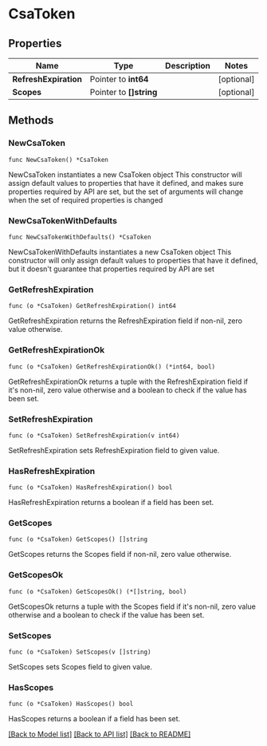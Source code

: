 # CsaToken

## Properties

Name | Type | Description | Notes
------------ | ------------- | ------------- | -------------
**RefreshExpiration** | Pointer to **int64** |  | [optional] 
**Scopes** | Pointer to **[]string** |  | [optional] 

## Methods

### NewCsaToken

`func NewCsaToken() *CsaToken`

NewCsaToken instantiates a new CsaToken object
This constructor will assign default values to properties that have it defined,
and makes sure properties required by API are set, but the set of arguments
will change when the set of required properties is changed

### NewCsaTokenWithDefaults

`func NewCsaTokenWithDefaults() *CsaToken`

NewCsaTokenWithDefaults instantiates a new CsaToken object
This constructor will only assign default values to properties that have it defined,
but it doesn't guarantee that properties required by API are set

### GetRefreshExpiration

`func (o *CsaToken) GetRefreshExpiration() int64`

GetRefreshExpiration returns the RefreshExpiration field if non-nil, zero value otherwise.

### GetRefreshExpirationOk

`func (o *CsaToken) GetRefreshExpirationOk() (*int64, bool)`

GetRefreshExpirationOk returns a tuple with the RefreshExpiration field if it's non-nil, zero value otherwise
and a boolean to check if the value has been set.

### SetRefreshExpiration

`func (o *CsaToken) SetRefreshExpiration(v int64)`

SetRefreshExpiration sets RefreshExpiration field to given value.

### HasRefreshExpiration

`func (o *CsaToken) HasRefreshExpiration() bool`

HasRefreshExpiration returns a boolean if a field has been set.

### GetScopes

`func (o *CsaToken) GetScopes() []string`

GetScopes returns the Scopes field if non-nil, zero value otherwise.

### GetScopesOk

`func (o *CsaToken) GetScopesOk() (*[]string, bool)`

GetScopesOk returns a tuple with the Scopes field if it's non-nil, zero value otherwise
and a boolean to check if the value has been set.

### SetScopes

`func (o *CsaToken) SetScopes(v []string)`

SetScopes sets Scopes field to given value.

### HasScopes

`func (o *CsaToken) HasScopes() bool`

HasScopes returns a boolean if a field has been set.


[[Back to Model list]](../README.md#documentation-for-models) [[Back to API list]](../README.md#documentation-for-api-endpoints) [[Back to README]](../README.md)


